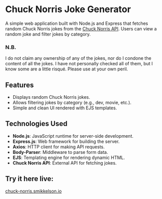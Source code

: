 # Chuck Norris Joke Generator

A simple web application built with Node.js and Express that fetches random Chuck Norris jokes from the [Chuck Norris API](https://api.chucknorris.io/). Users can view a random joke and filter jokes by category.

### N.B.
I do not claim any ownership of any of the jokes, nor do I condone the content of all the jokes. I have not personally checked all of them, but I know some are a little risqué. Please use at your own peril.

## Features

- Displays random Chuck Norris jokes.
- Allows filtering jokes by category (e.g., dev, movie, etc.).
- Simple and clean UI rendered with EJS templates.

## Technologies Used

- **Node.js**: JavaScript runtime for server-side development.
- **Express.js**: Web framework for building the server.
- **Axios**: HTTP client for making API requests.
- **Body-Parser**: Middleware to parse form data.
- **EJS**: Templating engine for rendering dynamic HTML.
- **Chuck Norris API**: External API for fetching jokes.

## Try it here live:
[chuck-norris.smikkelson.io](http://chuck-norris.smikkelson.io)
